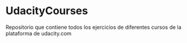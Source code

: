 # UdacityCourses
Repositorio que contiene todos los ejercicios de diferentes cursos de la plataforma de udacity.com

